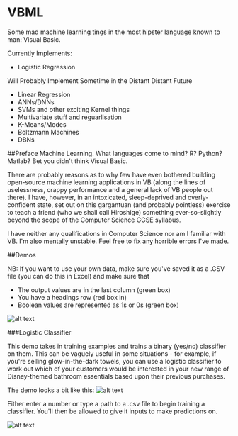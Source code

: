 # VBML
Some mad machine learning tings in the most hipster language known to man: Visual Basic.

Currently Implements:
- Logistic Regression

Will Probably Implement Sometime in the Distant Distant Future
- Linear Regression
- ANNs/DNNs
- SVMs and other exciting Kernel things
- Multivariate stuff and reguarlisation
- K-Means/Modes
- Boltzmann Machines
- DBNs

##Preface
Machine Learning. What languages come to mind? R? Python? Matlab? Bet you didn't think Visual Basic. 

There are probably reasons as to why few have even bothered building open-source machine learning applications in VB (along the lines of uselessness, crappy performance and a general lack of VB people out there).
I have, however, in an intoxicated, sleep-deprived and overly-confident state, set out on this gargantuan (and probably pointless) exercise to teach a friend (who we shall call Hiroshige) something ever-so-slightly beyond the scope of the Computer Science GCSE syllabus.

I have neither any qualifications in Computer Science nor am I familiar with VB. I'm also mentally unstable. Feel free to fix any horrible errors I've made.

##Demos

NB: If you want to use your own data, make sure you've saved it as a .CSV file (you can do this in Excel) and make sure that
- The output values are in the last column (green box)
- You have a headings row (red box in)
- Boolean values are represented as 1s or 0s (green box)

![alt text](http://i.imgur.com/4BtcjLF.png "Formatting Excel")

###Logistic Classifier

This demo takes in training examples and trains a binary (yes/no) classifier on them. This can be vaguely useful in some situations - for example, if you're selling glow-in-the-dark towels, you can use a logistic classifier to work out which of your customers would be interested in your new range of Disney-themed bathroom essentials based upon their previous purchases.

The demo looks a bit like this:
![alt text](http://i.imgur.com/fiibQrf.png "Logistic Classifier")

Either enter a number or type a path to a .csv file to begin training a classifier. You'll then be allowed to give it inputs to make predictions on.

![alt text](http://i.imgur.com/bjlBzuF.png "Prediction")
